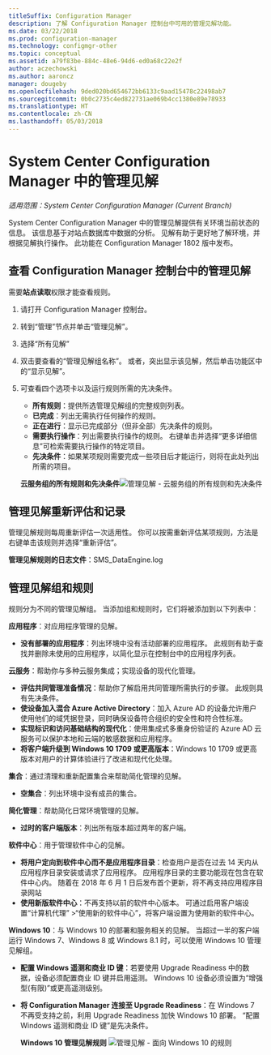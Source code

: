 ```yaml
---
titleSuffix: Configuration Manager
description: 了解 Configuration Manager 控制台中可用的管理见解功能。
ms.date: 03/22/2018
ms.prod: configuration-manager
ms.technology: configmgr-other
ms.topic: conceptual
ms.assetid: a79f83be-884c-48e6-94d6-ed0a68c22e2f
author: aczechowski
ms.author: aaroncz
manager: dougeby
ms.openlocfilehash: 9ded020bd654672bb6133c9aad15478c22498ab7
ms.sourcegitcommit: 0b0c2735c4ed822731ae069b4cc1380e89e78933
ms.translationtype: HT
ms.contentlocale: zh-CN
ms.lasthandoff: 05/03/2018
---
```

# <a name="management-insights-in-system-center-configuration-manager"></a>System Center Configuration Manager 中的管理见解

*适用范围：System Center Configuration Manager (Current Branch)*

System Center Configuration Manager 中的管理见解提供有关环境当前状态的信息。 该信息基于对站点数据库中数据的分析。 见解有助于更好地了解环境，并根据见解执行操作。 此功能在 Configuration Manager 1802 版中发布。 <!--1353967-->

## <a name="review-management-insights-in-the-configuration-manager-console"></a>查看 Configuration Manager 控制台中的管理见解 
需要**站点读取**权限才能查看规则。

1. 请打开 Configuration Manager 控制台。 
2. 转到“管理”节点并单击“管理见解”。
3. 选择“所有见解”
4. 双击要查看的“管理见解组名称”。 或者，突出显示该见解，然后单击功能区中的“显示见解”。 
5. 可查看四个选项卡以及运行规则所需的先决条件。 
    - **所有规则**：提供所选管理见解组的完整规则列表。
    - **已完成**：列出无需执行任何操作的规则。 
    - **正在进行**：显示已完成部分（但非全部）先决条件的规则。
    - **需要执行操作**：列出需要执行操作的规则。 右键单击并选择“更多详细信息”可检索需要执行操作的特定项目。 
    - **先决条件**：如果某项规则需要完成一些项目后才能运行，则将在此处列出所需的项目。   
    
    **云服务组的所有规则和先决条件**![管理见解 - 云服务组的所有规则和先决条件](./media/Management-insights-all-cloud-rules.png)

## <a name="management-insights-reevaluation-and-logging"></a>管理见解重新评估和记录
管理见解规则每周重新评估一次适用性。 你可以按需重新评估某项规则，方法是右键单击该规则并选择“重新评估”。

**管理见解规则的日志文件**：SMS_DataEngine.log
## <a name="management-insights-groups-and-rules"></a>管理见解组和规则
规则分为不同的管理见解组。 当添加组和规则时，它们将被添加到以下列表中：

**应用程序**：对应用程序管理的见解。

- **没有部署的应用程序**：列出环境中没有活动部署的应用程序。 此规则有助于查找并删除未使用的应用程序，以简化显示在控制台中的应用程序列表。 

**云服务**：帮助你与多种云服务集成；实现设备的现代化管理。 
 - **评估共同管理准备情况**：帮助你了解启用共同管理所需执行的步骤。 此规则具有先决条件。 
 - **使设备加入混合 Azure Active Directory**：加入 Azure AD 的设备允许用户使用他们的域凭据登录，同时确保设备符合组织的安全性和符合性标准。 
 - **实现标识和访问基础结构的现代化**：使用集成式多重身份验证的 Azure AD 云服务可以保护本地和云端的敏感数据和应用程序。 
 - **将客户端升级到 Windows 10 1709 或更高版本**：Windows 10 1709 或更高版本对用户的计算体验进行了改进和现代化处理。 


**集合**：通过清理和重新配置集合来帮助简化管理的见解。
   - **空集合**：列出环境中没有成员的集合。 

**简化管理**：帮助简化日常环境管理的见解。 
   - **过时的客户端版本**：列出所有版本超过两年的客户端。 

**软件中心**：用于管理软件中心的见解。 
   - **将用户定向到软件中心而不是应用程序目录**：检查用户是否在过去 14 天内从应用程序目录安装或请求了应用程序。 应用程序目录的主要功能现在包含在软件中心内。 随着在 2018 年 6 月 1 日后发布首个更新，将不再支持应用程序目录网站
   - **使用新版软件中心**：不再支持以前的软件中心版本。 可通过启用客户端设置“计算机代理” >“使用新的软件中心”，将客户端设置为使用新的软件中心。

**Windows 10**：与 Windows 10 的部署和服务相关的见解。 当超过一半的客户端运行 Windows 7、Windows 8 或 Windows 8.1 时，可以使用 Windows 10 管理见解组。
   - **配置 Windows 遥测和商业 ID 键**：若要使用 Upgrade Readiness 中的数据，设备必须配置商业 ID 键并启用遥测。 Windows 10 设备必须设置为“增强型(有限)”或更高遥测级别。
   - **将 Configuration Manager 连接至 Upgrade Readiness**：在 Windows 7 不再受支持之前，利用 Upgrade Readiness 加快 Windows 10 部署。 “配置 Windows 遥测和商业 ID 键”是先决条件。

     **Windows 10 管理见解规则**
    ![管理见解 - 面向 Windows 10 的规则](./media/Windows-10-insights-group.png)
    